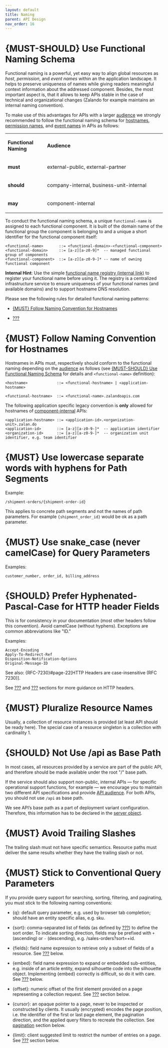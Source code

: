 ```yaml
---
layout: default
title: Naming
parent: API Design
nav_order: 16
---
```


{MUST-SHOULD} Use Functional Naming Schema
==========================================

Functional naming is a powerful, yet easy way to align global resources as *host*, *permission*, and *event names* within an the application landscape. It helps to preserve uniqueness of names while giving readers meaningful context information about the addressed component. Besides, the most important aspect is, that it allows to keep APIs stable in the case of technical and organizational changes (Zalando for example maintains an internal naming convention).

To make use of this advantages for APIs with a larger [audience](#219) we strongly recommended to follow the functional naming schema for [hostnames](#224), [permission names](#215), and [event names](#213) in APIs as follows:

<table><colgroup><col style="width: 25%" /><col style="width: 75%" /></colgroup><tbody><tr class="odd"><td><p><strong>Functional Naming</strong></p></td><td><p><strong>Audience</strong></p></td></tr><tr class="even"><td><p><strong>must</strong></p></td><td><p>external-public, external-partner</p></td></tr><tr class="odd"><td><p><strong>should</strong></p></td><td><p>company-internal, business-unit-internal</p></td></tr><tr class="even"><td><p><strong>may</strong></p></td><td><p>component-internal</p></td></tr></tbody></table>

To conduct the functional naming schema, a unique `functional-name` is assigned to each functional component. It is built of the domain name of the functional group the component is belonging to and a unique a short identifier for the functional component itself:

    <functional-name>       ::= <functional-domain>-<functional-component>
    <functional-domain>     ::= [a-z][a-z0-9]*  -- managed functional group of components
    <functional-component>  ::= [a-z][a-z0-9-]* -- name of owning functional component

**Internal Hint**: Use the simple [functional name registry (internal link)](https://github.bus.zalan.do/team-architecture/functional-component-registry) to register your functional name before using it. The registry is a centralized infrastructure service to ensure uniqueness of your functional names (and available domains) and to support hostname DNS resolution.

Please see the following rules for detailed functional naming patterns:

-   [{MUST} Follow Naming Convention for Hostnames](#224)

-   [???](#213)

{MUST} Follow Naming Convention for Hostnames
=============================================

Hostnames in APIs must, respectively should conform to the functional naming depending on the [audience](#219) as follows (see [{MUST-SHOULD} Use Functional Naming Schema](#223) for details and `<functional-name>` definition):

    <hostname>             ::= <functional-hostname> | <application-hostname>

    <functional-hostname>  ::= <functional-name>.zalandoapis.com

The following application specific legacy convention is **only** allowed for hostnames of [component-internal](#219) APIs:

    <application-hostname> ::= <application-id>.<organization-unit>.zalan.do
    <application-id>       ::= [a-z][a-z0-9-]*  -- application identifier
    <organization-id>      ::= [a-z][a-z0-9-]*  -- organization unit identifier, e.g. team identifier

{MUST} Use lowercase separate words with hyphens for Path Segments
==================================================================

Example:

    /shipment-orders/{shipment-order-id}

This applies to concrete path segments and not the names of path parameters. For example `{shipment_order_id}` would be ok as a path parameter.

{MUST} Use snake\_case (never camelCase) for Query Parameters
=============================================================

Examples:

    customer_number, order_id, billing_address

{SHOULD} Prefer Hyphenated-Pascal-Case for HTTP header Fields
=============================================================

This is for consistency in your documentation (most other headers follow this convention). Avoid camelCase (without hyphens). Exceptions are common abbreviations like "ID."

Examples:

    Accept-Encoding
    Apply-To-Redirect-Ref
    Disposition-Notification-Options
    Original-Message-ID

See also: {RFC-7230}\#page-22\[HTTP Headers are case-insensitive (RFC 7230)\].

See [???](#common-headers) and [???](#proprietary-headers) sections for more guidance on HTTP headers.

{MUST} Pluralize Resource Names
===============================

Usually, a collection of resource instances is provided (at least API should be ready here). The special case of a resource singleton is a collection with cardinality 1.

{SHOULD} Not Use /api as Base Path
==================================

In most cases, all resources provided by a service are part of the public API, and therefore should be made available under the root "/" base path.

If the service should also support non-public, internal APIs — for specific operational support functions, for example — we encourage you to maintain two different API specifications and provide [API audience](#219). For both APIs, you should not use `/api` as base path.

We see API’s base path as a part of deployment variant configuration. Therefore, this information has to be declared in the [server object](https://github.com/OAI/OpenAPI-Specification/blob/master/versions/3.0.2.md#server-object).

{MUST} Avoid Trailing Slashes
=============================

The trailing slash must not have specific semantics. Resource paths must deliver the same results whether they have the trailing slash or not.

{MUST} Stick to Conventional Query Parameters
=============================================

If you provide query support for searching, sorting, filtering, and paginating, you must stick to the following naming conventions:

-   {q}: default query parameter, e.g. used by browser tab completion; should have an entity specific alias, e.g. sku.

-   {sort}: comma-separated list of fields (as defined by [???](#154)) to define the sort order. To indicate sorting direction, fields may be prefixed with `+` (ascending) or `-` (descending), e.g. /sales-orders?sort=+id.

-   {fields}: field name expression to retrieve only a subset of fields of a resource. See [???](#157) below.

-   {embed}: field name expression to expand or embedded sub-entities, e.g. inside of an article entity, expand silhouette code into the silhouette object. Implementing {embed} correctly is difficult, so do it with care. See [???](#158) below.

-   {offset}: numeric offset of the first element provided on a page representing a collection request. See [???](#pagination) section below.

-   {cursor}: an opaque pointer to a page, never to be inspected or constructed by clients. It usually (encrypted) encodes the page position, i.e. the identifier of the first or last page element, the pagination direction, and the applied query filters to recreate the collection. See [pagination](#160) section below.

-   {limit}: client suggested limit to restrict the number of entries on a page. See [???](#pagination) section below.
